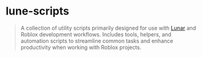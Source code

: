 # lune-scripts

> A collection of utility scripts primarily designed for use with [Lunar](https://github.com/corecii/lunar) and Roblox development workflows. Includes tools, helpers, and automation scripts to streamline common tasks and enhance productivity when working with Roblox projects.
